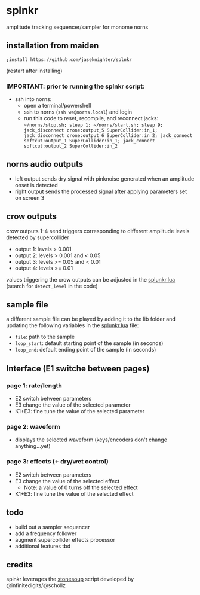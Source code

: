 # splnkr
 amplitude tracking sequencer/sampler for monome norns

## installation from maiden
`;install https://github.com/jaseknighter/splnkr`

(restart after installing)

### IMPORTANT: prior to running the splnkr script:
* ssh into norns:
  * open a terminal/powershell
  * ssh to norns (`ssh we@norns.local`) and login
  * run this code to reset, recompile, and reconnect jacks: 
  `~/norns/stop.sh; sleep 1; ~/norns/start.sh; sleep 9; jack_disconnect crone:output_5 SuperCollider:in_1; jack_disconnect crone:output_6 SuperCollider:in_2; jack_connect softcut:output_1 SuperCollider:in_1; jack_connect softcut:output_2 SuperCollider:in_2`
## norns audio outputs
* left output sends dry signal with pinknoise generated when an amplitude onset is detected
* right output sends the processed signal after applying parameters set on screen 3

## crow outputs
crow outputs 1-4 send triggers corresponding to different amplitude levels detected by supercollider

* output 1: levels > 0.001
* output 2: levels > 0.001 and < 0.05
* output 3: levels >= 0.05 and < 0.01
* output 4: levels >= 0.01

values triggering the crow outputs can be adjusted in the [splunkr.lua](https://github.com/jaseknighter/splnkr/blob/main/splnkr.lua) (search for `detect_level` in the code)

## sample file
a different sample file can be played by adding it to the lib folder and updating the following variables in the [splunkr.lua](https://github.com/jaseknighter/splnkr/blob/main/splnkr.lua) file:

* `file`: path to the sample
* `loop_start`: default starting point of the sample (in seconds)
* `loop_end`: default ending point of the sample (in seconds)

## Interface (E1 switche between pages)
### page 1: rate/length 
* E2 switch between parameters
* E3 change the value of the selected parameter
* K1+E3: fine tune the value of the selected parameter

### page 2: waveform
* displays the selected waveform (keys/encoders don't change anything...yet)

### page 3: effects (+ dry/wet control)
* E2 switch between parameters
* E3 change the value of the selected effect
  * Note: a value of 0 turns off the selected effect 
* K1+E3: fine tune the value of the selected effect

## todo
* build out a sampler sequencer
* add a frequency follower
* augment supercollider effects processor
* additional features tbd

## credits
splnkr leverages the [stonesoup](https://github.com/schollz/stonesoup) script developed by @infinitedigits/@schollz